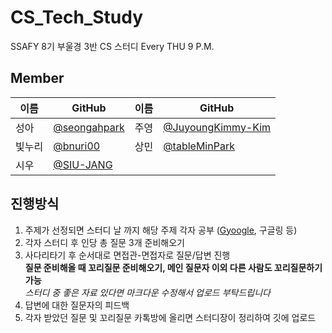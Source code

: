 # CS_Tech_Study
SSAFY 8기 부울경 3반 CS 스터디
Every THU 9 P.M.

## Member

|이름|GitHub|이름|GitHub|
|---|---|---|---|
|성아|[@seongahpark](https://github.com/seongahpark)|주영|[@JuyoungKimmy-Kim](https://github.com/JuyoungKimmy-Kim)|
|빛누리|[@bnuri00](https://github.com/bnuri00)|상민|[@tableMinPark](https://github.com/tableMinPark)|
|시우|[@SIU-JANG](https://github.com/SIU-JANG)|


## 진행방식
1. 주제가 선정되면 스터디 날 까지 해당 주제 각자 공부 ([Gyoogle](https://gyoogle.dev/blog/), 구글링 등)
2. 각자 스터디 후 인당 총 질문 3개 준비해오기
3. 사다리타기 후 순서대로 면접관-면접자로 질문/답변 진행
   <br>
    **질문 준비해올 때 꼬리질문 준비해오기, 메인 질문자 이외 다른 사람도 꼬리질문하기 가능**
    <br>
    *스터디 중 좋은 자료 있다면 마크다운 수정해서 업로드 부탁드립니다*
4. 답변에 대한 질문자의 피드백
5. 각자 받았던 질문 및 꼬리질문 카톡방에 올리면 스터디장이 정리하여 깃에 업로드
